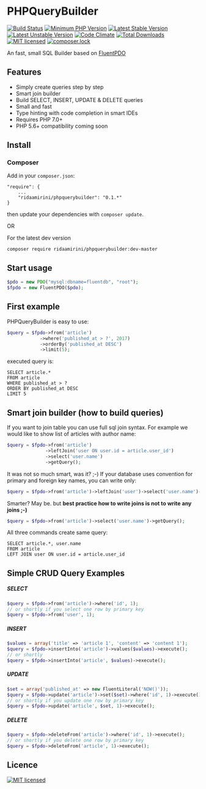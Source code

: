 # PHPQueryBuilder
[![Build Status](https://travis-ci.org/ridaamirini/PHPQueryBuilder.svg?branch=master)](https://travis-ci.org/ridaamirini/PHPQueryBuilder) [![Minimum PHP Version](https://img.shields.io/badge/php-%3E%3D%207.0-8892BF.svg)](https://php.net/) [![Latest Stable Version](https://poser.pugx.org/ridaamirini/phpbquerybuilder/v/stable)](https://packagist.org/packages/ridaamirini/phpbquerybuilder) [![Latest Unstable Version](https://poser.pugx.org/ridaamirini/phpbquerybuilder/v/unstable)](https://packagist.org/packages/ridaamirini/phpbquerybuilder) [![Code Climate](https://codeclimate.com/github/ridaamirini/PHPQueryBuilder/badges/gpa.svg)](https://codeclimate.com/github/ridaamirini/PHPQueryBuilder) [![Total Downloads](https://poser.pugx.org/ridaamirini/phpbquerybuilder/downloads)](https://packagist.org/packages/ridaamirini/phpbquerybuilder) [![MIT licensed](https://img.shields.io/badge/license-MIT-blue.svg)](https://raw.githubusercontent.com/hyperium/hyper/master/LICENSE) [![composer.lock](https://poser.pugx.org/ridaamirini/phpbquerybuilder/composerlock)](https://packagist.org/packages/ridaamirini/phpbquerybuilder)

An fast, small SQL Builder based on [FluentPDO](https://github.com/envms/fluentpdo)

## Features

- Simply create queries step by step
- Smart join builder
- Build SELECT, INSERT, UPDATE & DELETE queries
- Small and fast
- Type hinting with code completion in smart IDEs
- Requires PHP 7.0+
- PHP 5.6+ compatibility coming soon

## Install

### Composer

Add in your `composer.json`:

	"require": {
		...
		"ridaamirini/phpquerybuilder": "0.1.*"
	}

then update your dependencies with `composer update`.

OR

For the latest dev version 

    composer require ridaamirini/phpquerybuilder:dev-master
    
## Start usage

```php
$pdo = new PDO("mysql:dbname=fluentdb", "root");
$fpdo = new FluentPDO($pdo);
```

## First example

PHPQueryBuilder is easy to use:

```php
$query = $fpdo->from('article')
            ->where('published_at > ?', 2017)
            ->orderBy('published_at DESC')
            ->limit(5);
```
executed query is:

```mysql
SELECT article.*
FROM article
WHERE published_at > ?
ORDER BY published_at DESC
LIMIT 5
```

## Smart join builder (how to build queries)

If you want to join table you can use full sql join syntax. For example we would like to show list of articles with author name:

```php
$query = $fpdo->from('article')
              ->leftJoin('user ON user.id = article.user_id')
              ->select('user.name')
              ->getQuery();
```

It was not so much smart, was it? ;-) If your database uses convention for primary and foreign key names, you can write only:

```php
$query = $fpdo->from('article')->leftJoin('user')->select('user.name')->getQuery();
```

Smarter? May be. but **best practice how to write joins is not to write any joins ;-)**

```php
$query = $fpdo->from('article')->select('user.name')->getQuery();
```

All three commands create same query:

```mysql
SELECT article.*, user.name 
FROM article 
LEFT JOIN user ON user.id = article.user_id
```

## Simple CRUD Query Examples

##### SELECT

```php
$query = $fpdo->from('article')->where('id', 1);
// or shortly if you select one row by primary key
$query = $fpdo->from('user', 1);
```

##### INSERT

```php
$values = array('title' => 'article 1', 'content' => 'content 1');
$query = $fpdo->insertInto('article')->values($values)->execute();
// or shortly
$query = $fpdo->insertInto('article', $values)->execute();
```

##### UPDATE

```php
$set = array('published_at' => new FluentLiteral('NOW()'));
$query = $fpdo->update('article')->set($set)->where('id', 1)->execute();
// or shortly if you update one row by primary key
$query = $fpdo->update('article', $set, 1)->execute();
```

##### DELETE

```php
$query = $fpdo->deleteFrom('article')->where('id', 1)->execute();
// or shortly if you delete one row by primary key
$query = $fpdo->deleteFrom('article', 1)->execute();
```


## Licence

 [![MIT licensed](https://img.shields.io/badge/license-MIT-blue.svg)](https://raw.githubusercontent.com/hyperium/hyper/master/LICENSE)
